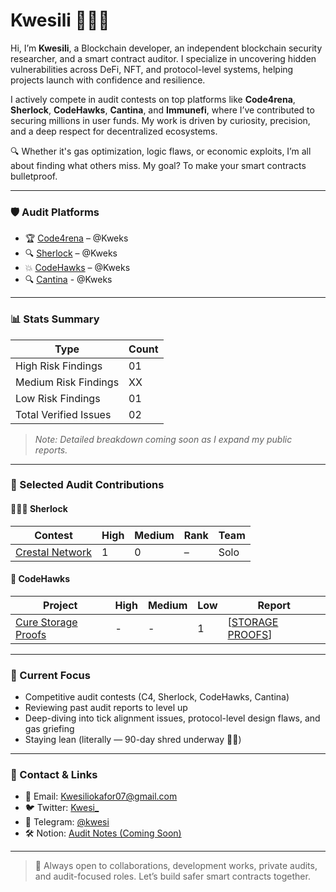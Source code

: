 # Kwesili 👨🏾‍💻

Hi, I’m **Kwesili**, a Blockchain developer, an independent blockchain security researcher, and a smart contract auditor. I specialize in uncovering hidden vulnerabilities across DeFi, NFT, and protocol-level systems, helping projects launch with confidence and resilience.

I actively compete in audit contests on top platforms like **Code4rena**, **Sherlock**, **CodeHawks**, **Cantina**, and **Immunefi**,  where I’ve contributed to securing millions in user funds. My work is driven by curiosity, precision, and a deep respect for decentralized ecosystems.

🔍 Whether it's gas optimization, logic flaws, or economic exploits, I’m all about finding what others miss. My goal? To make your smart contracts bulletproof.

---

### 🛡️ Audit Platforms
- 🏆 [Code4rena](https://code4rena.com/@Kweks) – @Kweks  
- 🔍 [Sherlock](https://sherlock.xyz) – @Kweks
- 💥 [CodeHawks](https://profiles.cyfrin.io/u/kweks) – @Kweks
- 🔍 [Cantina](https://cantina.xyz/u/Kweks) - @Kweks

---

### 📊 Stats Summary  
| Type       | Count |
|------------|-------|
| High Risk Findings    | 01     |
| Medium Risk Findings  | XX     |
| Low Risk Findings     | 01     |
| Total Verified Issues | 02     |

> *Note: Detailed breakdown coming soon as I expand my public reports.*

---

### 🔎 Selected Audit Contributions

#### 🕵🏽‍♂️ Sherlock
| Contest | High | Medium | Rank | Team |
|--------|------|--------|------|------|
| [Crestal Network](#) | 1 | 0 | – | Solo |

#### 🔧 CodeHawks
| Project | High | Medium | Low | Report |
|---------|------|--------|-----|--------|
| [Cure Storage Proofs](#) | - | - | 1 | [[STORAGE PROOFS](https://codehawks.cyfrin.io/c/2025-03-curve/s/228)]|

---

### 🎯 Current Focus
- Competitive audit contests (C4, Sherlock, CodeHawks, Cantina)
- Reviewing past audit reports to level up
- Deep-diving into tick alignment issues, protocol-level design flaws, and gas griefing
- Staying lean (literally — 90-day shred underway 💪🏾)

---

### 🤝 Contact & Links
- 📩 Email: Kwesiliokafor07@gmail.com
- 🐦 Twitter: [Kwesi_](https://x.com/kwesi0xx)
- 💬 Telegram: [@kwesi](https://t.me/@kweks47)
- 🛠️ Notion: [Audit Notes (Coming Soon)](#)

---

> 📌 Always open to collaborations, development works, private audits, and audit-focused roles. Let’s build safer smart contracts together.

